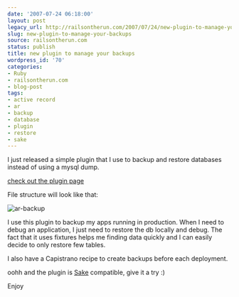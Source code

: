 ```yaml
---
date: '2007-07-24 06:18:00'
layout: post
legacy_url: http://railsontherun.com/2007/07/24/new-plugin-to-manage-your-backups/
slug: new-plugin-to-manage-your-backups
source: railsontherun.com
status: publish
title: new plugin to manage your backups
wordpress_id: '70'
categories:
- Ruby
- railsontherun.com
- blog-post
tags:
- active record
- ar
- backup
- database
- plugin
- restore
- sake
---
```


I just released a simple plugin that I use to backup and restore databases instead of using a mysql dump.





[check out the plugin page](http://code.google.com/p/ar-backup/)





File structure will look like that:





![ar-backup](http://farm2.static.flickr.com/1054/882951034_343db15424_o.jpg)





I use this plugin to backup my apps running in production. When I need to debug an application, I just need to restore the db locally and debug. The fact that it uses fixtures helps me finding data quickly and I can easily decide to only restore few tables. 





I also have a Capistrano recipe to create backups before each deployment.





oohh and the plugin is [Sake](http://errtheblog.com/post/6069) compatible, give it a try :)





Enjoy

